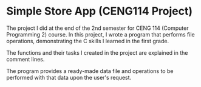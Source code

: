 # Simple Store App (CENG114 Project)

The project I did at the end of the 2nd semester for CENG 114 (Computer Programming 2) course. In this project, I wrote a program that performs file operations, demonstrating the C skills I learned in the first grade.

The functions and their tasks I created in the project are explained in the comment lines.

The program provides a ready-made data file and operations to be performed with that data upon the user's request.
